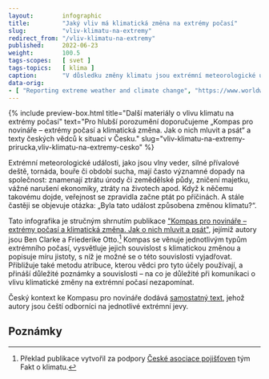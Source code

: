 ```yaml
---
layout:        infographic
title:         "Jaký vliv má klimatická změna na extrémy počasí"
slug:          "vliv-klimatu-na-extremy"
redirect_from: "/vliv-klimatu-na-extremy"
published:     2022-06-23
weight:        100.5
tags-scopes:   [ svet ]
tags-topics:   [ klima ]
caption:       "V důsledku změny klimatu jsou extrémní meteorologické události v mnoha oblastech světa stále častější a intenzivnější. Pravděpodobnost výskytu však nestoupá u všech extrémů stejně a navíc se v některých částech světa změny projevují více než jinde."
data-orig:
- [ "Reporting extreme weather and climate change", "https://www.worldweatherattribution.org/wp-content/uploads/ENG_WWA-Reporting-extreme-weather-and-climate-change.pdf" ]
---
```


{% include preview-box.html
    title="Další materiály o vlivu klimatu na extrémy počasí"
    text="Pro hlubší porozumění doporučujeme „Kompas pro novináře – extrémy počasí a klimatická změna. Jak o nich mluvit a psát“ a texty českých vědců k situaci v Česku."
    slug="vliv-klimatu-na-extremy-prirucka,vliv-klimatu-na-extremy-cesko"
%}

Extrémní meteorologické události, jako jsou vlny veder, silné přívalové deště, tornáda, bouře či období sucha, mají často významné dopady na společnost: znamenají ztrátu úrody či zemědělské půdy, zničení majetku, vážné narušení ekonomiky, ztráty na životech apod. Když k něčemu takovému dojde, veřejnost se zpravidla začne ptát po příčinách. A stále častěji se objevuje otázka: „Byla tato událost způsobena změnou klimatu?“.

Tato infografika je stručným shrnutím publikace ["Kompas pro novináře – extrémy počasí a klimatická změna. Jak o nich mluvit a psát"](/explainery/vliv-klimatu-na-extremy-prirucka), jejímiž autory jsou Ben Clarke a Friederike Otto.[^zdroj] Kompas se věnuje jednotlivým typům extrémního počasí, vysvětluje jejich souvislost s klimatickou změnou a popisuje míru jistoty, s níž je možné se o této souvislosti vyjadřovat. Přibližuje také metodu atribuce, kterou vědci pro tyto účely používají, a přináší důležité poznámky a souvislosti – na co je důležité při komunikaci o vlivu klimatické změny na extrémní počasí nezapomínat.

Český kontext ke Kompasu pro novináře dodává [samostatný text](/explainery/vliv-klimatu-na-extremy-cesko), jehož autory jsou čeští odborníci na jednotlivé extrémní jevy.

## Poznámky

[^zdroj]: Překlad publikace vytvořil za podpory [České asociace pojišťoven](https://www.cap.cz/) tým Fakt o klimatu.
